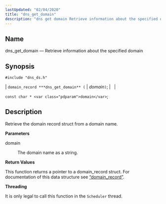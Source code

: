 ```yaml
---
lastUpdated: "02/04/2020"
title: "dns_get_domain"
description: "dns get domain Retrieve information about the specified domain domain record dns get domain domain const char domain Retrieve the domain record struct from a domain name domain The domain name as a string This function returns a pointer to a domain record struct For documentation of this data structure..."
---
```


<a name="apis.dns_get_domain"></a> 
## Name

dns_get_domain — Retrieve information about the specified domain

## Synopsis

`#include "dns_ds.h"`

| `domain_record ***dns_get_domain** (` | <var class="pdparam">domain</var>`)`; |   |

`const char * <var class="pdparam">domain</var>`;<a name="idp50595760"></a> 
## Description

Retrieve the domain record struct from a domain name.

**<a name="idp50596992"></a> Parameters**

<dl class="variablelist">

<dt>domain</dt>

<dd>

The domain name as a string.

</dd>

</dl>

**<a name="idp50599728"></a> Return Values**

This function returns a pointer to a domain_record struct. For documentation of this data structure see [“domain_record”](/momentum/3/3-api/structs-domain-record).

**<a name="idp50601296"></a> Threading**

It is only legal to call this function in the `Scheduler` thread.